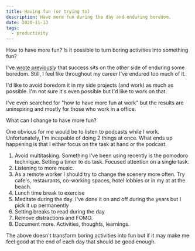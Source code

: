 ```yaml
---
title: Having fun (or trying to)
description: Have more fun during the day and enduring boredom.
date: 2020-11-13
tags:
  - productivity
---
```

How to have more fun? Is it possible to turn boring activities into something fun?

I've [wrote previously](https://ameneres.com/post/boring) that success sits on the other side of enduring some boredom. Still, I feel like throughout my career I've endured too much of it.

I'd like to avoid boredom it in my side projects (and work) as much as possible. I'm not sure it's even possible but I'd like to work on that.

I've even searched for "how to have more fun at work" but the results are uninspiring and mostly for those who work in a office.

What can I change to have more fun?

One obvious for me would be to listen to podcasts while I work. Unfortunately, I'm incapable of doing 2 things at once. What ends up happening is that I either focus on the task at hand or the podcast. 

1. Avoid multitasking. Something I've been using recently is the pomodoro technique. Setting a timer to do task. Focused attention on a single task.
2. Listening to more music. 
3. As a remote worker I should try to change the scenery more often. Try cafe's, restaurants, co-working spaces, hotel lobbies or in my at at the beach.
4. Lunch time break to exercise
5. Meditate during the day. I've done it on and off during the years but I pick it up permanently
6. Setting breaks to read during the day
7. Remove distractions and FOMO.
8. Document more. Activities, thoughts, learnings.

The above doesn't transform boring activities into fun but if it may make me feel good at the end of each day that should be good enough.

